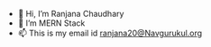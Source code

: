 - 👋 Hi, I’m Ranjana Chaudhary
- 👀 I’m MERN Stack 
- 📫 This is my email id ranjana20@Navgurukul.org

<!---
ranjana980/ranjana980 is a ✨ special ✨ repository because its `README.md` (this file) appears on your GitHub profile.
You can click the Preview link to take a look at your changes.
--->
